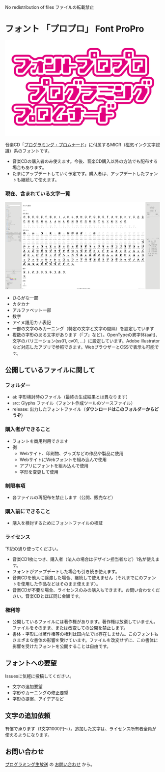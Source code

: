 No redistribution of files
ファイルの転載禁止

# フォント 「プロプロ」 Font ProPro

![](title.png)

音楽CD「[プログラミング・プロムナード](https://pronama.jp/2023/08/16/interview-programimng-promenade/)」に付属するMICR（磁気インク文字認識）系のフォントです。

* 音楽CDの購入者のみ使えます。今後、音楽CD購入以外の方法でも配布する場合もあります。
* たまにアップデートしていく予定です。購入者は、アップデートしたフォントも継続して使えます。


### 現在、含まれている文字一覧
![](fonts.png)

* ひらがな一部
* カタカナ
* アルファベット一部
* 数字
* アイヌ語用カナ表記
* 一部の文字のみカーニング（特定の文字と文字の間隔）を設定しています
* 複数の字形のある文字があります（「プ」など）。OpenTypeの異字体(aalt)、文字のバリエーション(ss01, cv01, ...）に設定しています。Adobe Illustratorなど対応したアプリで参照できます。WebブラウザーとCSSで表示も可能です。

## 公開しているファイルに関して

### フォルダー
* ai: 字形検討時のファイル（最終の生成結果とは異なります）
* src: Glyphs ファイル（フォント作成ツールのソースファイル）
* release: 出力したフォントファイル（**ダウンロードはこのフォルダーからどうぞ**）

### 購入者ができること
* フォントを商用利用できます
* 例
  * Webサイト、印刷物、グッズなどの作品や製品に使用
  * WebサイトにWebフォントを組み込んで使用
  * アプリにフォントを組み込んで使用
  * 字形を変更して使用

### 制限事項
* 各ファイルの再配布を禁止します（公開、販売など）

### 購入前にできること
* 購入を検討するためにフォントファイルの検証

### ライセンス
下記の通り使ってください。
* 音楽CD1枚につき、購入者（法人の場合はデザイン担当者など）1名が使えます。
* フォントがアップデートした場合も引き続き使えます。
* 音楽CDを他人に譲渡した場合、継続して使えません（それまでにのフォントを使用した作品などはそのまま使えます）。
* 音楽CDが不要な場合、ライセンスのみの購入もできます。お問い合わせください。音楽CDとほぼ同じ金額です。

### 権利等
* 公開しているファイルには著作権があります。著作権は放棄していません。ファイルをそのまま、または改変しての公開を禁止します。
* 書体・字形には著作権等の権利は国内法では存在しません。このフォントもさまざまな書体の影響を受けています。ファイルを改変せずに、この書体に影響を受けたフォントを公開することは自由です。

## フォントへの要望

Issuesに気軽に投稿してください。

* 文字の追加要望
* 字形やカーニングの修正要望
* 字形の提案、アイデアなど

## 文字の追加依頼

有償で承ります（1文字1000円〜）。追加した文字は、ライセンス所有者全員が使えるようになります。

## お問い合わせ

[プログラミング生放送](https://pronama.jp/about/) の [お問い合わせ](https://pronama.jp/contact/) から。





